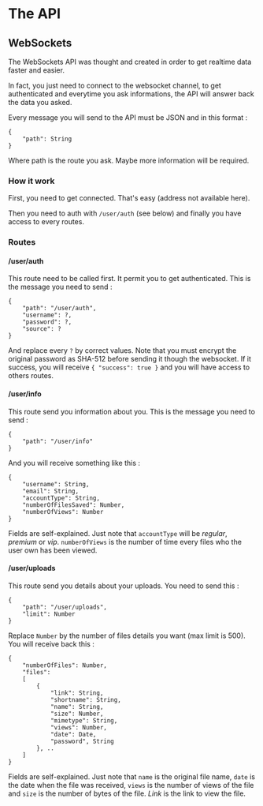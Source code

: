 # The API
## WebSockets

The WebSockets API was thought and created in order to get realtime data faster and easier.

In fact, you just need to connect to the websocket channel, to get authenticated and everytime you
ask informations, the API will answer back the data you asked.

Every message you will send to the API must be JSON and in this format :

    {
    	"path": String
    }

Where path is the route you ask. Maybe more information will be required.

### How it work
First, you need to get connected. That's easy (address not available here).

Then you need to auth with `/user/auth` (see below) and finally you have access to every routes.

### Routes

#### /user/auth

This route need to be called first. It permit you to get authenticated.
This is the message you need to send :

    {
    	"path": "/user/auth",
    	"username": ?,
    	"password": ?,
    	"source": ?
    }

And replace every `?` by correct values. Note that you must encrypt the original password as SHA-512
before sending it though the websocket. If it success, you will receive `{ "success": true }` and
you will have access to others routes.

#### /user/info

This route send you information about you. This is the message you need to send :

    {
    	"path": "/user/info"
    }

And you will receive something like this :

    {
    	"username": String,
    	"email": String,
    	"accountType": String,
    	"numberOfFilesSaved": Number,
    	"numberOfViews": Number
    }

Fields are self-explained. Just note that `accountType` will be *regular*, *premium* or *vip*.
`numberOfViews` is the number of time every files who the user own has been viewed.

#### /user/uploads

This route send you details about your uploads. You need to send this :

    {
    	"path": "/user/uploads",
    	"limit": Number
    }

Replace `Number` by the number of files details you want (max limit is 500). You will receive back
this :

    {
    	"numberOfFiles": Number,
    	"files": 
    	[
    		{
    			"link": String,
                "shortname": String,
    			"name": String,
    			"size": Number,
    			"mimetype": String,
    			"views": Number,
    			"date": Date,
    			"password", String
    		}, ..
    	]
    }

Fields are self-explained. Just note that `name` is the original file name, `date` is the date when
the file was received, `views` is the number of views of the file and `size` is the number of bytes
of the file. *Link* is the link to view the file.